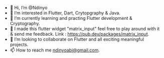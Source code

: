 - 👋 Hi, I’m @Ndinyo
- 👀 I’m interested in Flutter, Dart, Crytopgraphy & Java.
- 🌱 I’m currently learning and practing Flutter development & Cryptography.
- 🌱 I made this flutter widget "matrix_input" feel free to play around with it & send me feedback. Link : https://pub.dev/packages/matrix_input.
- 💞️ I’m looking to collaborate on Flutter and all exciting meaningful projects.
- 📫 How to reach me ndinyoabi@gmail.com.

<!---
Ndinyo/Ndinyo is a ✨ special ✨ repository because its `README.md` (this file) appears on your GitHub profile.
You can click the Preview link to take a look at your changes.
--->
